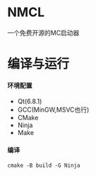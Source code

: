 # NMCL
一个免费开源的MC启动器

# 编译与运行
#### 环境配置
- Qt(6.8.1)
- GCC(MinGW,MSVC也行)
- CMake
- Ninja
- Make

#### 编译
``` Shell
cmake -B build -G Ninja
```